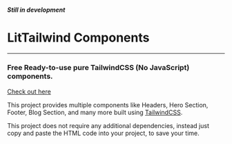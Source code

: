 #### *Still in development*

# LitTailwind Components

<!-- ## Free Ready-to-use TailwindCSS Components -->

---

### Free Ready-to-use pure TailwindCSS (No JavaScript) components.

[Check out here]()


This project provides multiple components like Headers, Hero Section, Footer, Blog Section, and many more built using [TailwindCSS](https://tailwindcss.com).

This project does not require any additional dependencies, instead just copy and paste the HTML code into your project, to save your time.

